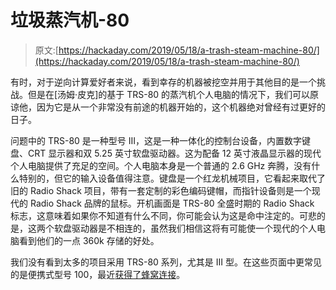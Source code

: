 # 垃圾蒸汽机-80

> 原文:[https://hackaday.com/2019/05/18/a-trash-steam-machine-80/](https://hackaday.com/2019/05/18/a-trash-steam-machine-80/)

有时，对于逆向计算爱好者来说，看到幸存的机器被挖空并用于其他目的是一个挑战。但是在[汤姆·皮克]的基于 TRS-80 的蒸汽机个人电脑的情况下，我们可以原谅他，因为它是从一个非常没有前途的机器开始的，这个机器绝对曾经有过更好的日子。

问题中的 TRS-80 是一种型号 III，这是一种一体化的控制台设备，内置数字键盘、CRT 显示器和双 5.25 英寸软盘驱动器。这为配备 12 英寸液晶显示器的现代个人电脑提供了充足的空间。个人电脑本身是一个普通的 2.6 GHz 奔腾，没有什么特别的，但它的输入设备值得注意。键盘是一个红龙机械项目，它看起来取代了旧的 Radio Shack 项目，带有一套定制的彩色编码键帽，而指针设备则是一个现代的 Radio Shack 品牌的鼠标。开机画面是 TRS-80 全盛时期的 Radio Shack 标志，这意味着如果你不知道有什么不同，你可能会认为这是命中注定的。可悲的是，这两个软盘驱动器是不相连的，虽然我们相信这将有可能使一个现代的个人电脑看到他们的一点 360k 存储的好处。

我们没有看到太多的项目采用 TRS-80 系列，尤其是 III 型。在这些页面中更常见的是便携式型号 100，最近[获得了蜂窝连接](https://hackaday.com/2018/01/04/trs-80-model-100-goes-cellular/)。